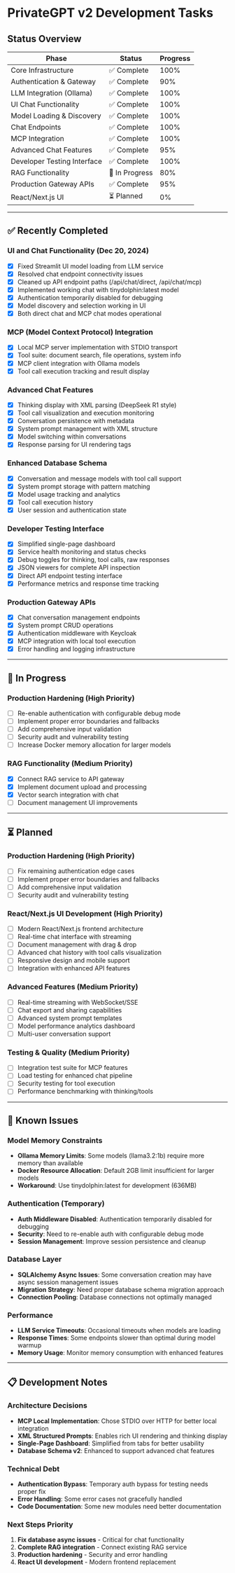 # PrivateGPT v2 Development Tasks

## Status Overview

| Phase | Status | Progress |
|-------|--------|----------|
| Core Infrastructure | ✅ Complete | 100% |
| Authentication & Gateway | ✅ Complete | 90% |
| LLM Integration (Ollama) | ✅ Complete | 100% |
| UI Chat Functionality | ✅ Complete | 100% |
| Model Loading & Discovery | ✅ Complete | 100% |
| Chat Endpoints | ✅ Complete | 100% |
| MCP Integration | ✅ Complete | 100% |
| Advanced Chat Features | ✅ Complete | 95% |
| Developer Testing Interface | ✅ Complete | 100% |
| RAG Functionality | 🔄 In Progress | 80% |
| Production Gateway APIs | ✅ Complete | 95% |
| React/Next.js UI | ⏳ Planned | 0% |

---

## ✅ Recently Completed

### UI and Chat Functionality (Dec 20, 2024)
- [x] Fixed Streamlit UI model loading from LLM service
- [x] Resolved chat endpoint connectivity issues
- [x] Cleaned up API endpoint paths (/api/chat/direct, /api/chat/mcp)
- [x] Implemented working chat with tinydolphin:latest model
- [x] Authentication temporarily disabled for debugging
- [x] Model discovery and selection working in UI
- [x] Both direct chat and MCP chat modes operational

### MCP (Model Context Protocol) Integration
- [x] Local MCP server implementation with STDIO transport
- [x] Tool suite: document search, file operations, system info
- [x] MCP client integration with Ollama models
- [x] Tool call execution tracking and result display

### Advanced Chat Features
- [x] Thinking display with XML parsing (DeepSeek R1 style)
- [x] Tool call visualization and execution monitoring
- [x] Conversation persistence with metadata
- [x] System prompt management with XML structure
- [x] Model switching within conversations
- [x] Response parsing for UI rendering tags

### Enhanced Database Schema
- [x] Conversation and message models with tool call support
- [x] System prompt storage with pattern matching
- [x] Model usage tracking and analytics
- [x] Tool call execution history
- [x] User session and authentication state

### Developer Testing Interface
- [x] Simplified single-page dashboard
- [x] Service health monitoring and status checks
- [x] Debug toggles for thinking, tool calls, raw responses
- [x] JSON viewers for complete API inspection
- [x] Direct API endpoint testing interface
- [x] Performance metrics and response time tracking

### Production Gateway APIs
- [x] Chat conversation management endpoints
- [x] System prompt CRUD operations
- [x] Authentication middleware with Keycloak
- [x] MCP integration with local tool execution
- [x] Error handling and logging infrastructure

---

## 🔄 In Progress

### Production Hardening (High Priority)  
- [ ] Re-enable authentication with configurable debug mode
- [ ] Implement proper error boundaries and fallbacks
- [ ] Add comprehensive input validation
- [ ] Security audit and vulnerability testing
- [ ] Increase Docker memory allocation for larger models

### RAG Functionality (Medium Priority)
- [x] Connect RAG service to API gateway
- [x] Implement document upload and processing
- [x] Vector search integration with chat
- [ ] Document management UI improvements

---

## ⏳ Planned

### Production Hardening (High Priority)
- [ ] Fix remaining authentication edge cases
- [ ] Implement proper error boundaries and fallbacks
- [ ] Add comprehensive input validation
- [ ] Security audit and vulnerability testing

### React/Next.js UI Development (High Priority)
- [ ] Modern React/Next.js frontend architecture
- [ ] Real-time chat interface with streaming
- [ ] Document management with drag & drop
- [ ] Advanced chat history with tool calls visualization
- [ ] Responsive design and mobile support
- [ ] Integration with enhanced API features

### Advanced Features (Medium Priority)
- [ ] Real-time streaming with WebSocket/SSE
- [ ] Chat export and sharing capabilities
- [ ] Advanced system prompt templates
- [ ] Model performance analytics dashboard
- [ ] Multi-user conversation support

### Testing & Quality (Medium Priority)
- [ ] Integration test suite for MCP features
- [ ] Load testing for enhanced chat pipeline
- [ ] Security testing for tool execution
- [ ] Performance benchmarking with thinking/tools

---

## 🚧 Known Issues

### Model Memory Constraints
- **Ollama Memory Limits**: Some models (llama3.2:1b) require more memory than available
- **Docker Resource Allocation**: Default 2GB limit insufficient for larger models
- **Workaround**: Use tinydolphin:latest for development (636MB)

### Authentication (Temporary)
- **Auth Middleware Disabled**: Authentication temporarily disabled for debugging
- **Security**: Need to re-enable auth with configurable debug mode
- **Session Management**: Improve session persistence and cleanup

### Database Layer  
- **SQLAlchemy Async Issues**: Some conversation creation may have async session management issues
- **Migration Strategy**: Need proper database schema migration approach
- **Connection Pooling**: Database connections not optimally managed

### Performance
- **LLM Service Timeouts**: Occasional timeouts when models are loading
- **Response Times**: Some endpoints slower than optimal during model warmup
- **Memory Usage**: Monitor memory consumption with enhanced features

---

## 📋 Development Notes

### Architecture Decisions
- **MCP Local Implementation**: Chose STDIO over HTTP for better local integration
- **XML Structured Prompts**: Enables rich UI rendering and thinking display
- **Single-Page Dashboard**: Simplified from tabs for better usability
- **Database Schema v2**: Enhanced to support advanced chat features

### Technical Debt
- **Authentication Bypass**: Temporary auth bypass for testing needs proper fix
- **Error Handling**: Some error cases not gracefully handled
- **Code Documentation**: Some new modules need better documentation

### Next Steps Priority
1. **Fix database async issues** - Critical for chat functionality
2. **Complete RAG integration** - Connect existing RAG service
3. **Production hardening** - Security and error handling
4. **React UI development** - Modern frontend replacement